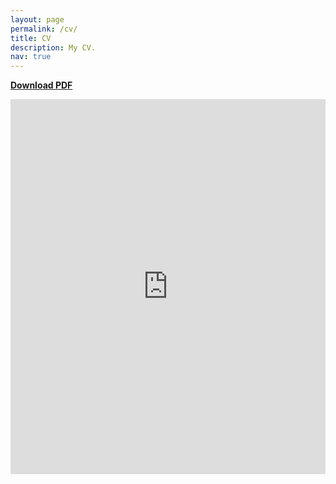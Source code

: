 ```yaml
---
layout: page
permalink: /cv/
title: CV
description: My CV.
nav: true
---
```

[**Download PDF**](https://panyan7.github.io/assets/pdf/yanpan_cv_apr21.pdf)

<embed src="https://panyan7.github.io/assets/pdf/yanpan_cv_apr21.pdf" type="application/pdf" width="100%" height="600px" />
